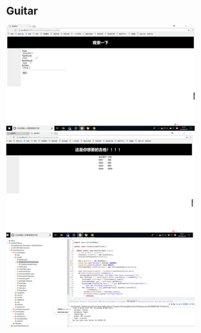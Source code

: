 # Guitar
![Image text](https://github.com/951874656yx/Guitar/blob/master/%E6%9F%A5%E8%AF%A2%E9%A1%B5%E9%9D%A2.png)
![Image text](https://github.com/951874656yx/Guitar/blob/master/%E6%90%9C%E7%B4%A2%E7%BB%93%E6%9E%9C.png)
![Image text](https://github.com/951874656yx/Guitar/blob/master/%E6%B5%8B%E8%AF%95%E7%BB%93%E6%9E%9C.png)

